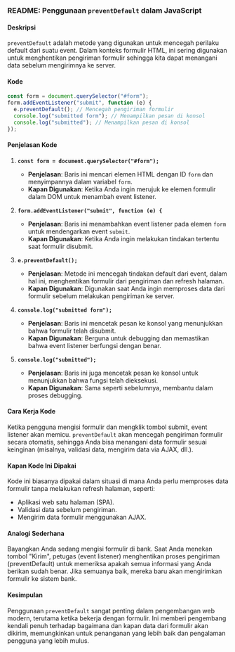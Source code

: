 ### README: Penggunaan `preventDefault` dalam JavaScript

#### Deskripsi

`preventDefault` adalah metode yang digunakan untuk mencegah perilaku default dari suatu event. Dalam konteks formulir HTML, ini sering digunakan untuk menghentikan pengiriman formulir sehingga kita dapat menangani data sebelum mengirimnya ke server.

#### Kode

```javascript
const form = document.querySelector("#form");
form.addEventListener("submit", function (e) {
  e.preventDefault(); // Mencegah pengiriman formulir
  console.log("submitted form"); // Menampilkan pesan di konsol
  console.log("submitted"); // Menampilkan pesan di konsol
});
```

#### Penjelasan Kode

1. **`const form = document.querySelector("#form");`**

   - **Penjelasan**: Baris ini mencari elemen HTML dengan ID `form` dan menyimpannya dalam variabel `form`.
   - **Kapan Digunakan**: Ketika Anda ingin merujuk ke elemen formulir dalam DOM untuk menambah event listener.

2. **`form.addEventListener("submit", function (e) {`**

   - **Penjelasan**: Baris ini menambahkan event listener pada elemen `form` untuk mendengarkan event `submit`.
   - **Kapan Digunakan**: Ketika Anda ingin melakukan tindakan tertentu saat formulir disubmit.

3. **`e.preventDefault();`**

   - **Penjelasan**: Metode ini mencegah tindakan default dari event, dalam hal ini, menghentikan formulir dari pengiriman dan refresh halaman.
   - **Kapan Digunakan**: Digunakan saat Anda ingin memproses data dari formulir sebelum melakukan pengiriman ke server.

4. **`console.log("submitted form");`**

   - **Penjelasan**: Baris ini mencetak pesan ke konsol yang menunjukkan bahwa formulir telah disubmit.
   - **Kapan Digunakan**: Berguna untuk debugging dan memastikan bahwa event listener berfungsi dengan benar.

5. **`console.log("submitted");`**
   - **Penjelasan**: Baris ini juga mencetak pesan ke konsol untuk menunjukkan bahwa fungsi telah dieksekusi.
   - **Kapan Digunakan**: Sama seperti sebelumnya, membantu dalam proses debugging.

#### Cara Kerja Kode

Ketika pengguna mengisi formulir dan mengklik tombol submit, event listener akan memicu. `preventDefault` akan mencegah pengiriman formulir secara otomatis, sehingga Anda bisa menangani data formulir sesuai keinginan (misalnya, validasi data, mengirim data via AJAX, dll.).

#### Kapan Kode Ini Dipakai

Kode ini biasanya dipakai dalam situasi di mana Anda perlu memproses data formulir tanpa melakukan refresh halaman, seperti:

- Aplikasi web satu halaman (SPA).
- Validasi data sebelum pengiriman.
- Mengirim data formulir menggunakan AJAX.

#### Analogi Sederhana

Bayangkan Anda sedang mengisi formulir di bank. Saat Anda menekan tombol "Kirim", petugas (event listener) menghentikan proses pengiriman (preventDefault) untuk memeriksa apakah semua informasi yang Anda berikan sudah benar. Jika semuanya baik, mereka baru akan mengirimkan formulir ke sistem bank.

#### Kesimpulan

Penggunaan `preventDefault` sangat penting dalam pengembangan web modern, terutama ketika bekerja dengan formulir. Ini memberi pengembang kendali penuh terhadap bagaimana dan kapan data dari formulir akan dikirim, memungkinkan untuk penanganan yang lebih baik dan pengalaman pengguna yang lebih mulus.
